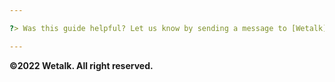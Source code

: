 ```yaml
---

?> Was this guide helpful? Let us know by sending a message to [Wetalk](mailto:business@wetalk.id).

---
```


**©2022 Wetalk. All right reserved.**